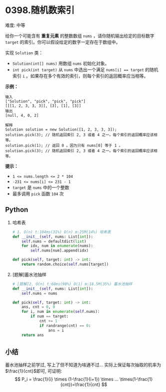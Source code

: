 # 0398.随机数索引

难度: 中等

给你一个可能含有 **重复元素** 的整数数组 `nums` ，请你随机输出给定的目标数字 `target` 的索引。你可以假设给定的数字一定存在于数组中。

实现 `Solution` 类：

- `Solution(int[] nums)` 用数组 `nums` 初始化对象。
- `int pick(int target)` 从 `nums` 中选出一个满足 `nums[i] == target` 的随机索引 `i` 。如果存在多个有效的索引，则每个索引的返回概率应当相等。

 

**示例：**

```
输入
["Solution", "pick", "pick", "pick"]
[[[1, 2, 3, 3, 3]], [3], [1], [3]]
输出
[null, 4, 0, 2]

解释
Solution solution = new Solution([1, 2, 3, 3, 3]);
solution.pick(3); // 随机返回索引 2, 3 或者 4 之一。每个索引的返回概率应该相等。
solution.pick(1); // 返回 0 。因为只有 nums[0] 等于 1 。
solution.pick(3); // 随机返回索引 2, 3 或者 4 之一。每个索引的返回概率应该相等。
```

 

**提示：**

- `1 <= nums.length <= 2 * 104`
- `-231 <= nums[i] <= 231 - 1`
- `target` 是 `nums` 中的一个整数
- 最多调用 `pick` 函数 `104` 次

## Python

1. 哈希表

   ```python
   # 1. O(n) t:104ms(31%) O(n) m:25M(14%) 哈希表
   def __init__(self, nums: List[int]):
       self.nums = defaultdict(list)
       for idx, num in enumerate(nums):
           self.nums[num].append(idx)
   
   def pick(self, target: int) -> int:
       return random.choice(self.nums[target])
   ```

2. [题解]蓄水池抽样

   ```python
   # [题解]2. O(n) t:68ms(98%) O(1) m:18.5M(35%) 蓄水池抽样
   def __init__(self, nums: List[int]):
       self.nums = nums
   
   def pick(self, target: int) -> int:
       ans, cnt = 0, 0
       for i, num in enumerate(self.nums):
           if num == target:
               cnt += 1
               if randrange(cnt) == 0:
                   ans = i
       return ans
   ```

## 小结

蓄水池抽样之前学过, 写上了但不知道为啥通不过... 实际上保证每次抽取的机率为$\frac{1}{cnt}$即可, 可证明:
$$
P_i 
= \frac{1}{i} \times (1-\frac{1}{i+1}) \times ... \times(1-\frac{1}{cnt})=\frac{1}{cnt}
$$